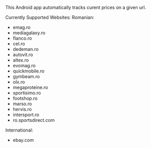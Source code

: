 This Android app automatically tracks curent prices on a given url.

Currently Supported Websites:
Romanian: 
- emag.ro
- mediagalaxy.ro
- flanco.ro
- cel.ro
- dedeman.ro
- autovit.ro
- altex.ro
- evomag.ro
- quickmobile.ro
- gymbeam.ro
- olx.ro
- megaproteine.ro
- sportisimo.ro
- footshop.ro
- marso.ro
- hervis.ro
- intersport.ro
- ro.sportsdirect.com

International:

- ebay.com